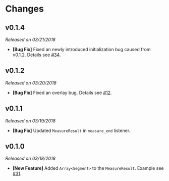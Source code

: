 # Changes
## v0.1.4
*Released on 03/21/2018*
- **[Bug Fix]** Fixed an newly introduced initialization bug caused from v0.1.2. Details see [#34](https://github.com/zhenyanghua/MeasureTool-GoogleMaps-V3/issues/34).

## v0.1.2
*Released on 03/20/2018*
- **[Bug Fix]** Fixed an overlay bug. Details see [#12](https://github.com/zhenyanghua/MeasureTool-GoogleMaps-V3/issues/12).

## v0.1.1
*Released on 03/19/2018*
- **[Bug Fix]** Updated `MeasureResult` in `measure_end` listener.

## v0.1.0
*Released on 03/18/2018*
- **[New Feature]** Added `Array<Segment>` to the `MeasureResult`. Example see [#31](https://github.com/zhenyanghua/MeasureTool-GoogleMaps-V3/issues/31).
